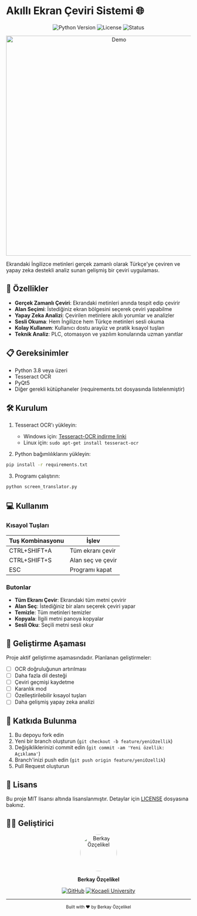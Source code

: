 # Akıllı Ekran Çeviri Sistemi 🌐

<div align="center">

![Python Version](https://img.shields.io/badge/python-3.8%2B-blue)
![License](https://img.shields.io/badge/license-MIT-green)
![Status](https://img.shields.io/badge/status-development-orange)

</div>

<p align="center">
  <img src="https://raw.githubusercontent.com/berkayozcelikel0/screen_translator/main/docs/demo.gif" alt="Demo" width="600">
</p>

Ekrandaki İngilizce metinleri gerçek zamanlı olarak Türkçe'ye çeviren ve yapay zeka destekli analiz sunan gelişmiş bir çeviri uygulaması.

## 🚀 Özellikler

- **Gerçek Zamanlı Çeviri**: Ekrandaki metinleri anında tespit edip çevirir
- **Alan Seçimi**: İstediğiniz ekran bölgesini seçerek çeviri yapabilme
- **Yapay Zeka Analizi**: Çevirilen metinlere akıllı yorumlar ve analizler
- **Sesli Okuma**: Hem İngilizce hem Türkçe metinleri sesli okuma
- **Kolay Kullanım**: Kullanıcı dostu arayüz ve pratik kısayol tuşları
- **Teknik Analiz**: PLC, otomasyon ve yazılım konularında uzman yanıtlar

## 📋 Gereksinimler

- Python 3.8 veya üzeri
- Tesseract OCR
- PyQt5
- Diğer gerekli kütüphaneler (requirements.txt dosyasında listelenmiştir)

## 🛠️ Kurulum

1. Tesseract OCR'ı yükleyin:
   - Windows için: [Tesseract-OCR indirme linki](https://github.com/UB-Mannheim/tesseract/wiki)
   - Linux için: `sudo apt-get install tesseract-ocr`

2. Python bağımlılıklarını yükleyin:
```bash
pip install -r requirements.txt
```

3. Programı çalıştırın:
```bash
python screen_translator.py
```

## 💻 Kullanım

### Kısayol Tuşları
| Tuş Kombinasyonu | İşlev |
|-----------------|-------|
| CTRL+SHIFT+A | Tüm ekranı çevir |
| CTRL+SHIFT+S | Alan seç ve çevir |
| ESC | Programı kapat |

### Butonlar
- **Tüm Ekranı Çevir**: Ekrandaki tüm metni çevirir
- **Alan Seç**: İstediğiniz bir alanı seçerek çeviri yapar
- **Temizle**: Tüm metinleri temizler
- **Kopyala**: İlgili metni panoya kopyalar
- **Sesli Oku**: Seçili metni sesli okur

## 🚧 Geliştirme Aşaması

Proje aktif geliştirme aşamasındadır. Planlanan geliştirmeler:

- [ ] OCR doğruluğunun artırılması
- [ ] Daha fazla dil desteği
- [ ] Çeviri geçmişi kaydetme
- [ ] Karanlık mod
- [ ] Özelleştirilebilir kısayol tuşları
- [ ] Daha gelişmiş yapay zeka analizi

## 🤝 Katkıda Bulunma

1. Bu depoyu fork edin
2. Yeni bir branch oluşturun (`git checkout -b feature/yeniOzellik`)
3. Değişikliklerinizi commit edin (`git commit -am 'Yeni özellik: Açıklama'`)
4. Branch'inizi push edin (`git push origin feature/yeniOzellik`)
5. Pull Request oluşturun

## 📝 Lisans

Bu proje MIT lisansı altında lisanslanmıştır. Detaylar için [LICENSE](LICENSE) dosyasına bakınız.

## 👨‍💻 Geliştirici

<div align="center">
  <img src="https://avatars.githubusercontent.com/brkyozclkl" alt="Berkay Özçelikel" width="100" style="border-radius: 50%;">
  
  **Berkay Özçelikel**
  
  [![GitHub](https://img.shields.io/badge/GitHub-Follow-black.svg)](https://github.com/brkyozclkl)
  [![Kocaeli University](https://img.shields.io/badge/Kocaeli%20University-Student-blue.svg)](https://www.kocaeli.edu.tr/)

</div>

---

<div align="center">
  <sub>Built with ❤️ by Berkay Özçelikel</sub>
</div> 